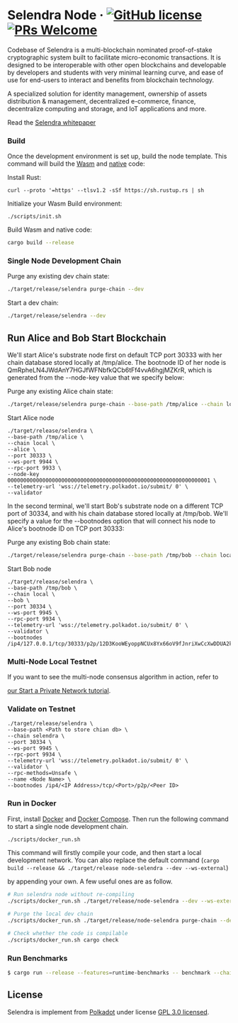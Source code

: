 # Selendra Node &middot; [![GitHub license](https://img.shields.io/badge/license-GPL3%2FApache2-blue)](LICENSE-APACHE2) [![PRs Welcome](https://img.shields.io/badge/PRs-welcome-brightgreen.svg)](docs/CONTRIBUTING.adoc)

Codebase of Selendra is a multi-blockchain nominated proof-of-stake cryptographic system built to facilitate micro-economic transactions. It is designed to be interoperable with other open blockchains and developable by developers and students with very minimal learning curve, and ease of use for end-users to interact and benefits from blockchain technology.

A specialized solution for identity management, ownership of assets distribution & management, decentralized e-commerce, finance, decentralize computing and storage, and IoT applications and more.

Read the [Selendra whitepaper](https://docs.selendra.org/whitepaper/whitepaper/)

### Build

Once the development environment is set up, build the node template. This command will build the [Wasm](https://substrate.dev/docs/en/knowledgebase/advanced/executor#wasm-execution) and [native](https://substrate.dev/docs/en/knowledgebase/advanced/executor#native-execution) code:

Install Rust:

```
curl --proto '=https' --tlsv1.2 -sSf https://sh.rustup.rs | sh
```

Initialize your Wasm Build environment:
```
./scripts/init.sh
```

Build Wasm and native code:
```bash
cargo build --release
```

### Single Node Development Chain
Purge any existing dev chain state:

```bash
./target/release/selendra purge-chain --dev
```

Start a dev chain:
```bash
./target/release/selendra --dev
```

## Run Alice and Bob Start Blockchain

We'll start Alice's substrate node first on default TCP port 30333 with her chain database stored locally at /tmp/alice. The bootnode ID of her node is QmRpheLN4JWdAnY7HGJfWFNbfkQCb6tFf4vvA6hgjMZKrR, which is generated from the --node-key value that we specify below:

Purge any existing Alice chain state:

```bash
./target/release/selendra purge-chain --base-path /tmp/alice --chain local
```

Start Alice node
```
./target/release/selendra \
--base-path /tmp/alice \
--chain local \
--alice \
--port 30333 \
--ws-port 9944 \
--rpc-port 9933 \
--node-key 0000000000000000000000000000000000000000000000000000000000000001 \
--telemetry-url 'wss://telemetry.polkadot.io/submit/ 0' \
--validator
```

In the second terminal, we'll start Bob's substrate node on a different TCP port of 30334, and with his chain database stored locally at /tmp/bob. We'll specify a value for the --bootnodes option that will connect his node to Alice's bootnode ID on TCP port 30333:

Purge any existing Bob chain state:

```bash
./target/release/selendra purge-chain --base-path /tmp/bob --chain local
```

Start Bob node
```
./target/release/selendra \
--base-path /tmp/bob \
--chain local \
--bob \
--port 30334 \
--ws-port 9945 \
--rpc-port 9934 \
--telemetry-url 'wss://telemetry.polkadot.io/submit/ 0' \
--validator \
--bootnodes /ip4/127.0.0.1/tcp/30333/p2p/12D3KooWEyoppNCUx8Yx66oV9fJnriXwCcXwDDUA2kj6vnc6iDEp
```
### Multi-Node Local Testnet

If you want to see the multi-node consensus algorithm in action, refer to

[our Start a Private Network tutorial](https://substrate.dev/docs/en/tutorials/start-a-private-network/).

### Validate on Testnet

```
./target/release/selendra \
--base-path <Path to store chian db> \
--chain selendra \
--port 30334 \
--ws-port 9945 \
--rpc-port 9934 \
--telemetry-url 'wss://telemetry.polkadot.io/submit/ 0' \
--validator \
--rpc-methods=Unsafe \
--name <Node Name> \
--bootnodes /ip4/<IP Address>/tcp/<Port>/p2p/<Peer ID>
```

### Run in Docker
First, install [Docker](https://docs.docker.com/get-docker/) and [Docker Compose](https://docs.docker.com/compose/install/). Then run the following command to start a single node development chain.

```bash
./scripts/docker_run.sh
```

This command will firstly compile your code, and then start a local development network. You can also replace the default command (`cargo build --release && ./target/release node-selendra --dev --ws-external`)

by appending your own. A few useful ones are as follow.
```bash
# Run selendra node without re-compiling
./scripts/docker_run.sh ./target/release/node-selendra --dev --ws-external

# Purge the local dev chain
./scripts/docker_run.sh ./target/release/node-selendra purge-chain --dev

# Check whether the code is compilable
./scripts/docker_run.sh cargo check
```

### Run Benchmarks

```bash
$ cargo run --release --features=runtime-benchmarks -- benchmark --chain=selendra-dev --steps=50 --repeat=20 --pallet=<frame_system> --extrinsic=* --execution=wasm --wasm-execution=compiled --heap-pages=4096 --header=./file_header.txt --output=./runtime/selendra/src/weights/
```
  

## License

  

Selendra is implement from [Polkadot](https://github.com/paritytech/polkadot.git) under license [GPL 3.0 licensed](LICENSE-GPL3).
